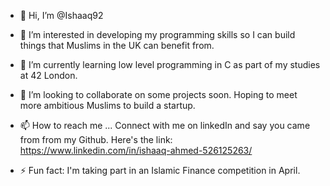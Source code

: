 - 👋 Hi, I’m @Ishaaq92
- 👀 I’m interested in developing my programming skills so I can build things that Muslims in the UK can benefit from.
- 🌱 I’m currently learning low level programming in C as part of my studies at 42 London. 
- 💞️ I’m looking to collaborate on some projects soon. Hoping to meet more ambitious Muslims to build a startup.
- 📫 How to reach me ... Connect with me on linkedIn and say you came from from my Github. Here's the link: https://www.linkedin.com/in/ishaaq-ahmed-526125263/

- ⚡ Fun fact: I'm taking part in an Islamic Finance competition in April.

<!---
Ishaaq92/Ishaaq92 is a ✨ special ✨ repository because its `README.md` (this file) appears on your GitHub profile.
You can click the Preview link to take a look at your changes.
--->
